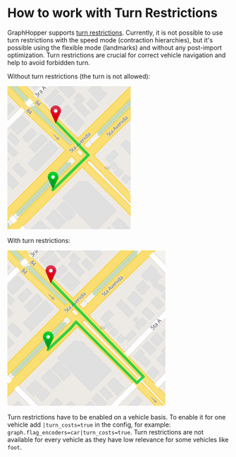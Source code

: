 # How to work with Turn Restrictions

GraphHopper supports [turn restrictions](http://wiki.openstreetmap.org/wiki/Relation:restriction).
Currently, it is not possible to use turn restrictions with the speed mode (contraction hierarchies),
but it's possible using the flexible mode (landmarks) and without any post-import optimization.
Turn restrictions are crucial for correct vehicle navigation and help to avoid forbidden turn.

Without turn restrictions (the turn is not allowed):

![turn without turn restrictions](./images/turn-restrictions-wrong.png)

With turn restrictions:

![turn with turn restrictions](./images/turn-restrictions-correct.png)

Turn restrictions have to be enabled on a vehicle basis. To enable it for one vehicle add
`|turn_costs=true` in the config, for example: `graph.flag_encoders=car|turn_costs=true`.
Turn restrictions are not available for every vehicle as they have low relevance
for some vehicles like `foot`.